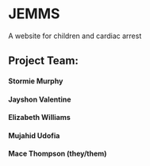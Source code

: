# JEMMS
A website for children and cardiac arrest

## Project Team:
<h4>Stormie Murphy</h4>
<h4>Jayshon Valentine</h4>
<h4>Elizabeth Williams</h4>
<h4>Mujahid Udofia</h4>
<h4>Mace Thompson (they/them)</h4>
